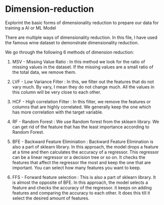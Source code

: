 # Dimension-reduction
Explorint the basic forms of dimensionality reduction to prepare our data for training a AI or ML Model 


There are multiple ways of dimensionality reduction. In this file, I have used the famous wine dataset to demonstrate dimensionality reduction.

We go through the following 6 methods of dimension reduction:

1. MSV - Missing Value Ratio : In this method we look for the ratio of missing values in the dataset. If the missing values are a small ratio of the total data, we remove them. 

2. LVF - Low Variance Filter : In this, we filter out the features that do not vary much. By vary, I mean they do not change much. All the values in this column will be very close to each other. 

3. HCF - High correlation Filter : In this filter, we remove the features or columns that are highly correlated. We generally keep the one which has more correlation with the target variable. 

4. RF - Random Forest : We use Random forest from the sklearn library. We can get rid of the feature that has the least importance according to Random Forest.

5. BFE - Backward Feature Eliminiation : Backward Feature Elimination is also a part of sklearn library. In this approach, the model drops a feature at a time and then calculates the accuracy of a regressor. This regressor can be a linear regressor or a decision tree or so on. It checks the features that affect the regressor the most and keep the one that are important. You can select how many features you want to keep.

6. FFS - Forward feature selection : This is also a part of sklearn library. It is almost the opposite of BFE. In this approach, the model selects a feature and checks the accuracy of the regressor. it keeps on adding features and comparing the accuracy to each other. It does this till it select the desired amount of features. 
